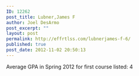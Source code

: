 ```yaml
---
ID: 12262
post_title: Lubner,James F
author: Joel DesArmo
post_excerpt: ""
layout: post
permalink: http://effrtlss.com/lubnerjames-f-6/
published: true
post_date: 2012-11-02 20:50:13
---
```

<p>Average GPA in Spring 2012 for first course listed: 4</p>